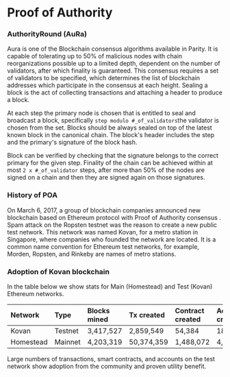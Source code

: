 # Proof of Authority

### AuthorityRound \(AuRa\)

Aura is one of the Blockchain consensus algorithms available in Parity. It is capable of tolerating up to 50% of malicious nodes with chain reorganizations possible up to a limited depth, dependent on the number of validators, after which finality is guaranteed. This consensus requires a set of validators to be specified, which determines the list of blockchain addresses which participate in the consensus at each height. Sealing a block is the act of collecting transactions and attaching a header to produce a block.

At each step the primary node is chosen that is entitled to seal and broadcast a block, specifically `step modulo #_of_validators`the validator is chosen from the set. Blocks should be always sealed on top of the latest known block in the canonical chain. The block's header includes the step and the primary's signature of the block hash.

Block can be verified by checking that the signature belongs to the correct primary for the given step. Finality of the chain can be achieved within at most `2 x #_of_validator` steps, after more than 50% of the nodes are signed on a chain and then they are signed again on those signatures. 

### History of POA

On March 6, 2017, a group of blockchain companies announced new blockchain based on Ethereum protocol with Proof of Authority consensus . Spam attack on the Ropsten testnet was the reason to create a new public test network. This network was named Kovan, for a metro station in Singapore, where companies who founded the network are located. It is a common name convention for Ethereum test networks, for example, Morden, Ropsten, and Rinkeby are names of metro stations.

### Adoption of Kovan blockchain

In the table below we show stats for Main \(Homestead\) and Test \(Kovan\) Ethereum networks.

| Network | Type | Blocks mined | Tx created | Contract created | Accounts created |  |
| :--- | :--- | :--- | :--- | :--- | :--- | :--- |
| Kovan | Testnet | 3,417,527 | 2,859,549 | 54,384 | 18,082 | Text |
| Homestead | Mainnet | 4,203,319 | 50,374,359 | 1,488,072 | 4,957,479 | Text |

Large numbers of transactions, smart contracts, and accounts on the test network show adoption from the community and proven utility benefit.

